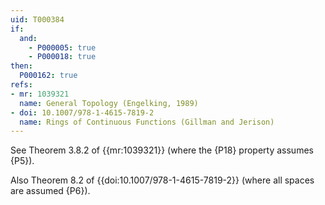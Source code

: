 ```yaml
---
uid: T000384
if:
  and:
    - P000005: true
    - P000018: true
then:
  P000162: true
refs:
- mr: 1039321
  name: General Topology (Engelking, 1989)
- doi: 10.1007/978-1-4615-7819-2
  name: Rings of Continuous Functions (Gillman and Jerison)
---
```


See Theorem 3.8.2 of {{mr:1039321}} (where the {P18} property assumes {P5}).

Also Theorem 8.2 of {{doi:10.1007/978-1-4615-7819-2}} (where all spaces are assumed {P6}).
